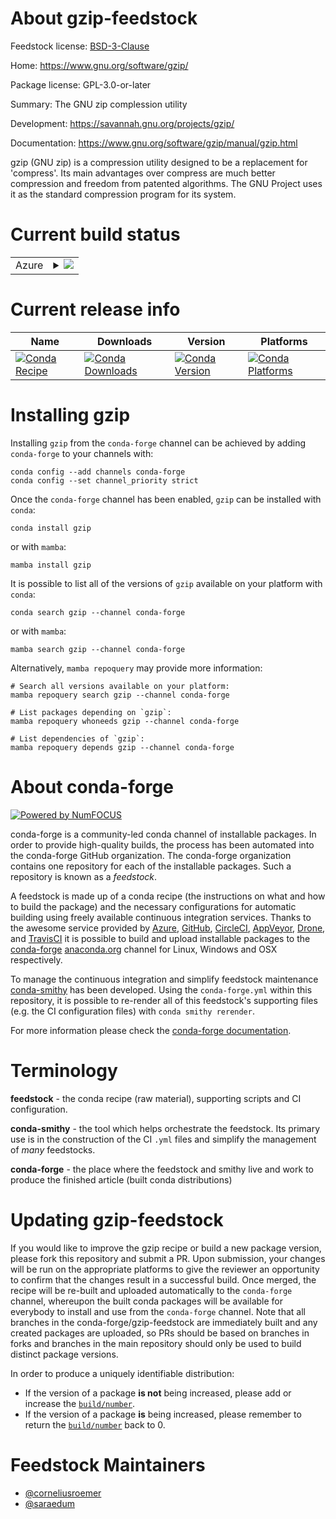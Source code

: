 About gzip-feedstock
====================

Feedstock license: [BSD-3-Clause](https://github.com/conda-forge/gzip-feedstock/blob/main/LICENSE.txt)

Home: https://www.gnu.org/software/gzip/

Package license: GPL-3.0-or-later

Summary: The GNU zip complession utility

Development: https://savannah.gnu.org/projects/gzip/

Documentation: https://www.gnu.org/software/gzip/manual/gzip.html

gzip (GNU zip) is a compression utility designed to be a replacement
for 'compress'. Its main advantages over compress are much better
compression and freedom from patented algorithms.  The GNU Project
uses it as the standard compression program for its system.


Current build status
====================


<table>
    
  <tr>
    <td>Azure</td>
    <td>
      <details>
        <summary>
          <a href="https://dev.azure.com/conda-forge/feedstock-builds/_build/latest?definitionId=11708&branchName=main">
            <img src="https://dev.azure.com/conda-forge/feedstock-builds/_apis/build/status/gzip-feedstock?branchName=main">
          </a>
        </summary>
        <table>
          <thead><tr><th>Variant</th><th>Status</th></tr></thead>
          <tbody><tr>
              <td>linux_64</td>
              <td>
                <a href="https://dev.azure.com/conda-forge/feedstock-builds/_build/latest?definitionId=11708&branchName=main">
                  <img src="https://dev.azure.com/conda-forge/feedstock-builds/_apis/build/status/gzip-feedstock?branchName=main&jobName=linux&configuration=linux%20linux_64_" alt="variant">
                </a>
              </td>
            </tr><tr>
              <td>linux_aarch64</td>
              <td>
                <a href="https://dev.azure.com/conda-forge/feedstock-builds/_build/latest?definitionId=11708&branchName=main">
                  <img src="https://dev.azure.com/conda-forge/feedstock-builds/_apis/build/status/gzip-feedstock?branchName=main&jobName=linux&configuration=linux%20linux_aarch64_" alt="variant">
                </a>
              </td>
            </tr><tr>
              <td>linux_ppc64le</td>
              <td>
                <a href="https://dev.azure.com/conda-forge/feedstock-builds/_build/latest?definitionId=11708&branchName=main">
                  <img src="https://dev.azure.com/conda-forge/feedstock-builds/_apis/build/status/gzip-feedstock?branchName=main&jobName=linux&configuration=linux%20linux_ppc64le_" alt="variant">
                </a>
              </td>
            </tr><tr>
              <td>osx_64</td>
              <td>
                <a href="https://dev.azure.com/conda-forge/feedstock-builds/_build/latest?definitionId=11708&branchName=main">
                  <img src="https://dev.azure.com/conda-forge/feedstock-builds/_apis/build/status/gzip-feedstock?branchName=main&jobName=osx&configuration=osx%20osx_64_" alt="variant">
                </a>
              </td>
            </tr><tr>
              <td>osx_arm64</td>
              <td>
                <a href="https://dev.azure.com/conda-forge/feedstock-builds/_build/latest?definitionId=11708&branchName=main">
                  <img src="https://dev.azure.com/conda-forge/feedstock-builds/_apis/build/status/gzip-feedstock?branchName=main&jobName=osx&configuration=osx%20osx_arm64_" alt="variant">
                </a>
              </td>
            </tr>
          </tbody>
        </table>
      </details>
    </td>
  </tr>
</table>

Current release info
====================

| Name | Downloads | Version | Platforms |
| --- | --- | --- | --- |
| [![Conda Recipe](https://img.shields.io/badge/recipe-gzip-green.svg)](https://anaconda.org/conda-forge/gzip) | [![Conda Downloads](https://img.shields.io/conda/dn/conda-forge/gzip.svg)](https://anaconda.org/conda-forge/gzip) | [![Conda Version](https://img.shields.io/conda/vn/conda-forge/gzip.svg)](https://anaconda.org/conda-forge/gzip) | [![Conda Platforms](https://img.shields.io/conda/pn/conda-forge/gzip.svg)](https://anaconda.org/conda-forge/gzip) |

Installing gzip
===============

Installing `gzip` from the `conda-forge` channel can be achieved by adding `conda-forge` to your channels with:

```
conda config --add channels conda-forge
conda config --set channel_priority strict
```

Once the `conda-forge` channel has been enabled, `gzip` can be installed with `conda`:

```
conda install gzip
```

or with `mamba`:

```
mamba install gzip
```

It is possible to list all of the versions of `gzip` available on your platform with `conda`:

```
conda search gzip --channel conda-forge
```

or with `mamba`:

```
mamba search gzip --channel conda-forge
```

Alternatively, `mamba repoquery` may provide more information:

```
# Search all versions available on your platform:
mamba repoquery search gzip --channel conda-forge

# List packages depending on `gzip`:
mamba repoquery whoneeds gzip --channel conda-forge

# List dependencies of `gzip`:
mamba repoquery depends gzip --channel conda-forge
```


About conda-forge
=================

[![Powered by
NumFOCUS](https://img.shields.io/badge/powered%20by-NumFOCUS-orange.svg?style=flat&colorA=E1523D&colorB=007D8A)](https://numfocus.org)

conda-forge is a community-led conda channel of installable packages.
In order to provide high-quality builds, the process has been automated into the
conda-forge GitHub organization. The conda-forge organization contains one repository
for each of the installable packages. Such a repository is known as a *feedstock*.

A feedstock is made up of a conda recipe (the instructions on what and how to build
the package) and the necessary configurations for automatic building using freely
available continuous integration services. Thanks to the awesome service provided by
[Azure](https://azure.microsoft.com/en-us/services/devops/), [GitHub](https://github.com/),
[CircleCI](https://circleci.com/), [AppVeyor](https://www.appveyor.com/),
[Drone](https://cloud.drone.io/welcome), and [TravisCI](https://travis-ci.com/)
it is possible to build and upload installable packages to the
[conda-forge](https://anaconda.org/conda-forge) [anaconda.org](https://anaconda.org/)
channel for Linux, Windows and OSX respectively.

To manage the continuous integration and simplify feedstock maintenance
[conda-smithy](https://github.com/conda-forge/conda-smithy) has been developed.
Using the ``conda-forge.yml`` within this repository, it is possible to re-render all of
this feedstock's supporting files (e.g. the CI configuration files) with ``conda smithy rerender``.

For more information please check the [conda-forge documentation](https://conda-forge.org/docs/).

Terminology
===========

**feedstock** - the conda recipe (raw material), supporting scripts and CI configuration.

**conda-smithy** - the tool which helps orchestrate the feedstock.
                   Its primary use is in the construction of the CI ``.yml`` files
                   and simplify the management of *many* feedstocks.

**conda-forge** - the place where the feedstock and smithy live and work to
                  produce the finished article (built conda distributions)


Updating gzip-feedstock
=======================

If you would like to improve the gzip recipe or build a new
package version, please fork this repository and submit a PR. Upon submission,
your changes will be run on the appropriate platforms to give the reviewer an
opportunity to confirm that the changes result in a successful build. Once
merged, the recipe will be re-built and uploaded automatically to the
`conda-forge` channel, whereupon the built conda packages will be available for
everybody to install and use from the `conda-forge` channel.
Note that all branches in the conda-forge/gzip-feedstock are
immediately built and any created packages are uploaded, so PRs should be based
on branches in forks and branches in the main repository should only be used to
build distinct package versions.

In order to produce a uniquely identifiable distribution:
 * If the version of a package **is not** being increased, please add or increase
   the [``build/number``](https://docs.conda.io/projects/conda-build/en/latest/resources/define-metadata.html#build-number-and-string).
 * If the version of a package **is** being increased, please remember to return
   the [``build/number``](https://docs.conda.io/projects/conda-build/en/latest/resources/define-metadata.html#build-number-and-string)
   back to 0.

Feedstock Maintainers
=====================

* [@corneliusroemer](https://github.com/corneliusroemer/)
* [@saraedum](https://github.com/saraedum/)

